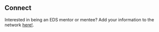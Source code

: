 ## Connect

Interested in being an EDS mentor or mentee? Add your information to the network
[here!](https://forms.gle/R5QKHUFKSCKxr9Jn7).

